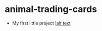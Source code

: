 # animal-trading-cards
* My first little project
[!alt text](file:///C:/Users/Khaled/Desktop/js_basics/project-html/animal-trading-cards-master/card.html)
